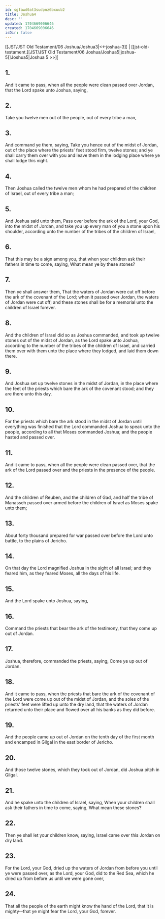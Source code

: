 ```yaml
---
id: sgfawd0at3sudpnz6bxuub2
title: Joshua4
desc: ''
updated: 1704669006646
created: 1704669006646
isDir: false
---
```

[[JST/JST Old Testament/06 Joshua/Joshua3|<<-joshua-3]] | [[jst-old-testament.[[JST/JST Old Testament/06 Joshua/Joshua5|joshua-5]]Joshua5|Joshua 5 >>]]
## 1.
And it came to pass, when all the people were clean passed over Jordan, that the Lord spake unto Joshua, saying,
## 2.
Take you twelve men out of the people, out of every tribe a man,
## 3.
And command ye them, saying, Take you hence out of the midst of Jordan, out of the place where the priests\' feet stood firm, twelve stones; and ye shall carry them over with you and leave them in the lodging place where ye shall lodge this night.
## 4.
Then Joshua called the twelve men whom he had prepared of the children of Israel, out of every tribe a man;
## 5.
And Joshua said unto them, Pass over before the ark of the Lord, your God, into the midst of Jordan, and take you up every man of you a stone upon his shoulder, according unto the number of the tribes of the children of Israel,
## 6.
That this may be a sign among you, that when your children ask their fathers in time to come, saying, What mean ye by these stones?
## 7.
Then ye shall answer them, That the waters of Jordan were cut off before the ark of the covenant of the Lord; when it passed over Jordan, the waters of Jordan were cut off; and these stones shall be for a memorial unto the children of Israel forever.
## 8.
And the children of Israel did so as Joshua commanded, and took up twelve stones out of the midst of Jordan, as the Lord spake unto Joshua, according to the number of the tribes of the children of Israel, and carried them over with them unto the place where they lodged, and laid them down there.
## 9.
And Joshua set up twelve stones in the midst of Jordan, in the place where the feet of the priests which bare the ark of the covenant stood; and they are there unto this day.
## 10.
For the priests which bare the ark stood in the midst of Jordan until everything was finished that the Lord commanded Joshua to speak unto the people, according to all that Moses commanded Joshua; and the people hasted and passed over.
## 11.
And it came to pass, when all the people were clean passed over, that the ark of the Lord passed over and the priests in the presence of the people.
## 12.
And the children of Reuben, and the children of Gad, and half the tribe of Manasseh passed over armed before the children of Israel as Moses spake unto them;
## 13.
About forty thousand prepared for war passed over before the Lord unto battle, to the plains of Jericho.
## 14.
On that day the Lord magnified Joshua in the sight of all Israel; and they feared him, as they feared Moses, all the days of his life.
## 15.
And the Lord spake unto Joshua, saying,
## 16.
Command the priests that bear the ark of the testimony, that they come up out of Jordan.
## 17.
Joshua, therefore, commanded the priests, saying, Come ye up out of Jordan.
## 18.
And it came to pass, when the priests that bare the ark of the covenant of the Lord were come up out of the midst of Jordan, and the soles of the priests\' feet were lifted up unto the dry land, that the waters of Jordan returned unto their place and flowed over all his banks as they did before.
## 19.
And the people came up out of Jordan on the tenth day of the first month and encamped in Gilgal in the east border of Jericho.
## 20.
And those twelve stones, which they took out of Jordan, did Joshua pitch in Gilgal.
## 21.
And he spake unto the children of Israel, saying, When your children shall ask their fathers in time to come, saying, What mean these stones?
## 22.
Then ye shall let your children know, saying, Israel came over this Jordan on dry land.
## 23.
For the Lord, your God, dried up the waters of Jordan from before you until ye were passed over, as the Lord, your God, did to the Red Sea, which he dried up from before us until we were gone over,
## 24.
That all the people of the earth might know the hand of the Lord, that it is mighty\--that ye might fear the Lord, your God, forever.

